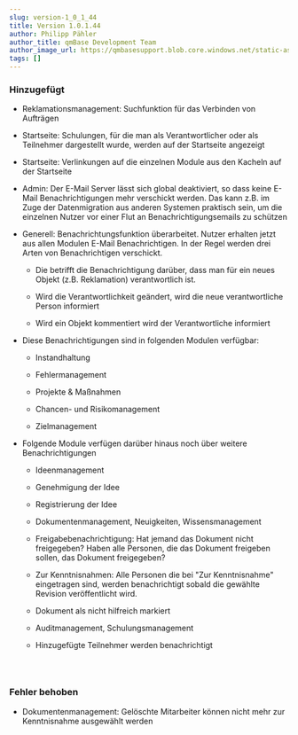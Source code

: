 ```yaml
---
slug: version-1_0_1_44
title: Version 1.0.1.44
author: Philipp Pähler
author_title: qmBase Development Team
author_image_url: https://qmbasesupport.blob.core.windows.net/static-assets/img/persons/paehler_round.png
tags: []
---
```

### Hinzugefügt

*   Reklamationsmanagement: Suchfunktion für das Verbinden von Aufträgen

*   Startseite: Schulungen, für die man als Verantwortlicher oder als Teilnehmer dargestellt wurde, werden auf der Startseite angezeigt

*   Startseite: Verlinkungen auf die einzelnen Module aus den Kacheln auf der Startseite

*   Admin: Der E-Mail Server lässt sich global deaktiviert, so dass keine E-Mail Benachrichtigungen mehr verschickt werden. Das kann z.B. im Zuge der Datenmigration aus anderen Systemen praktisch sein, um die einzelnen Nutzer vor einer Flut an Benachrichtigungsemails zu schützen

*   Generell: Benachrichtungsfunktion überarbeitet. Nutzer erhalten jetzt aus allen Modulen E-Mail Benachrichtigen. In der Regel werden drei Arten von Benachrichtigen verschickt.

    *   Die betrifft die Benachrichtigung darüber, dass man für ein neues Objekt (z.B. Reklamation) verantwortlich ist.

    *   Wird die Verantwortlichkeit geändert, wird die neue verantwortliche Person informiert

    *   Wird ein Objekt kommentiert wird der Verantwortliche informiert

*   Diese Benachrichtigungen sind in folgenden Modulen verfügbar:  

    *   Instandhaltung

    *   Fehlermanagement

    *   Projekte & Maßnahmen

    *   Chancen- und Risikomanagement

    *   Zielmanagement

*   Folgende Module verfügen darüber hinaus noch über weitere Benachrichtigungen

    *   Ideenmanagement

    *   Genehmigung der Idee

    *   Registrierung der Idee

    *   Dokumentenmanagement, Neuigkeiten, Wissensmanagement

    *   Freigabebenachrichtigung: Hat jemand das Dokument nicht freigegeben? Haben alle Personen, die das Dokument freigeben sollen, das Dokument freigegeben?

    *   Zur Kenntnisnahmen: Alle Personen die bei "Zur Kenntnisnahme" eingetragen sind, werden benachrichtigt sobald die gewählte Revision veröffentlicht wird.

    *   Dokument als nicht hilfreich markiert

    *   Auditmanagement, Schulungsmanagement

    *   Hinzugefügte Teilnehmer werden benachrichtigt

###  

### Fehler behoben

*   Dokumentenmanagement: Gelöschte Mitarbeiter können nicht mehr zur Kenntnisnahme ausgewählt werden
